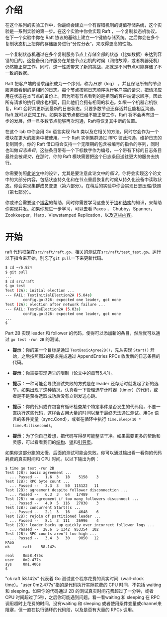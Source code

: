 # 介绍
在这个系列的实验工作中，你最终会建立一个有容错机制的键值存储系统，这个实验是一系列实验的第一步。在这个实验中你会实现 Raft ，一个复制状态机协议。在下一个实验中你在 Raft 协议的基础上建立一个键值存储系统。之后你会在多个复制状态机上把你的存储服务进行“分库分表”，来取得更高的性能。

一个复制状态机通过在多个复制服务节点上存储全部的状态（比如数据）来达到容错的目的。这些备份允许服务在某些节点宕机的时候（网络故障，或者机器死机）仍然能正常工作。同时，这一性质带来了新的挑战，那就是不同节点可能存储了不一致的数据。

Raft 把客户端的请求组织成为一个序列，称为*日志*（log） ，并且保证所有的节点服务器看到的是相同的日志。每个节点按照日志顺序执行客户端的请求，把请求应用在状态在本节点的备份上。因为所有节点看到的是相同的客户端请求顺序，因此所有请求的执行顺序也相同，因此他们会拥有相同的状态。如果一个机器宕机恢复，Raft 会将其更新到最新的日志状态。只要多数节点还存活并且能相互沟通， Raft 就可以正常工作。如果多数节点都已经不能正常工作，Raft 将不会再有进一步的发展，但一旦多数节点能够再次沟通，Raft将恢复其中断的位置。

在这个 lab 中你会用 Go 语言实现 Raft 类以及它相关的方法，同时它会作为一个模块在更大的服务中被使用。一个 Raft 实例集群通过 RPC 彼此沟通，维护日志的复制同步。你的 Raft 借口将会支持一个无限期的包含被编号的指令的序列，同时也叫做*日志条目*。这些条目带有一个下标数字作为编号，一个带有下标的日志条目最终会被*提交*，在那时，你的 Raft 模块需要把这个日志条目送往更大的服务去执行。

你需要仿照[此论文](http://nil.csail.mit.edu/6.824/2020/papers/raft-extended.pdf)中的设计，尤其是要注意此论文中的*图 2*。你将会实现这个论文中的大部分内容，包括状态持久化和在节点重启恢复的时候从持久化设备中读取状态。你会实现集群成员变更（第六部分）。在稍后的实验中你会实现日志压缩/快照（第七部分）。

你或许会需要这个[博客](https://thesquareplanet.com/blog/students-guide-to-raft/)的帮助，同时你需要学习这些关于[锁](http://nil.csail.mit.edu/6.824/2020/labs/raft-locking.txt)和[结构](http://nil.csail.mit.edu/6.824/2020/labs/raft-structure.txt)的知识，来帮助你实现并发。如果你想进一步学习，可以去看 Paxos ， Chubby，Spanner，Zookkeeper，Harp，Viewstamped Replication，以及[这些内容](https://static.usenix.org/event/nsdi11/tech/full_papers/Bolosky.pdf)。

# 开始
raft 代码框架在`src/raft/raft.go`，相关的测试在`src/raft/test_test.go`。运行以下指令来开始，别忘了`git pull`一下来更新代码。
```bash
$ cd ~/6.824
$ git pull
...
$ cd src/raft
$ go test
Test (2A): initial election ...
--- FAIL: TestInitialElection2A (5.04s)
        config.go:326: expected one leader, got none
Test (2A): election after network failure ...
--- FAIL: TestReElection2A (5.03s)
        config.go:326: expected one leader, got none
...
$
```

Part 2B
实现 leader 和 follower 的代码，使得可以添加新的条目，然后就可以通过 `go test -run 2B` 的测试。

* **提示**：你的第一个目标是通过 `TestBasicAgree2B()`，先从实现 `Start()` 开始，之后按照图2的要求完成通过 AppendEntries RPCs 收发新的日志条目的代码。

* **提示**：你需要实现选举的限制（论文中的章节5.4.1）。

* **提示**：一种可能会导致测试失败的方式是在 leader 还存活时就发起了新的选举。如果出现了这种情况，认真看一下管理选举计时器（timer）的代码，或者是不是获得选取成功后没有立刻发送心跳。

* **提示**：你的代码或许包含有循环检查某个特定事件是否发生的代码段，不要一直执行这些代码，这样会占用大量的时间以至于最终无法通过测试。用Go 语言的条件变量（sync.Cond），或者在循环中执行 `time.Sleep(10 * time.Millisecond)`。

* **提示**：为了你自己着想，把代码写得尽可能整洁干净。如果需要更多的帮助和灵感，可以看看我们的[结构](http://nil.csail.mit.edu/6.824/2020/labs/raft-structure.txt)、[锁](http://nil.csail.mit.edu/6.824/2020/labs/raft-locking.txt)和[引导页](https://thesquareplanet.com/blog/students-guide-to-raft/)。

如果你这部分跑的太慢，后面的测试可能会失败。你可以通过输出看一看你的代码耗费的真实时间和 CPU 时间。以以下输出为例：

```
$ time go test -run 2B
Test (2B): basic agreement ...
  ... Passed --   1.6  3   18    5158    3
Test (2B): RPC byte count ...
  ... Passed --   3.3  3   50  115122   11
Test (2B): agreement despite follower disconnection ...
  ... Passed --   6.3  3   64   17489    7
Test (2B): no agreement if too many followers disconnect ...
  ... Passed --   4.9  5  116   27838    3
Test (2B): concurrent Start()s ...
  ... Passed --   2.1  3   16    4648    6
Test (2B): rejoin of partitioned leader ...
  ... Passed --   8.1  3  111   26996    4
Test (2B): leader backs up quickly over incorrect follower logs ...
  ... Passed --  28.6  5 1342  953354  102
Test (2B): RPC counts aren't too high ...
  ... Passed --   3.4  3   30    9050   12
PASS
ok      raft    58.142s

real    0m58.475s
user    0m2.477s
sys     0m1.406s
$
```
"ok raft 58.142s" 代表着 Go 测试这个程序花费的真实时间（wall-clock time）。"user 0m2.477s"指的是代码执行实际花费的 CPU 时间，不包括 waiting 和 sleeping。如果你的代码通过 2B 的测试真实时间花费超过了一分钟，或者 CPU 时间超过了5秒，之后你可能遇到问题。看一看waiting 和 sleeping 在 RPC 调用超时上花费的时间，没有waiting 和 sleeping 或者使用条件变量或channel来阻塞，但一直在执行循环的代码段，以及是否有大量的 RPCs 调用。

